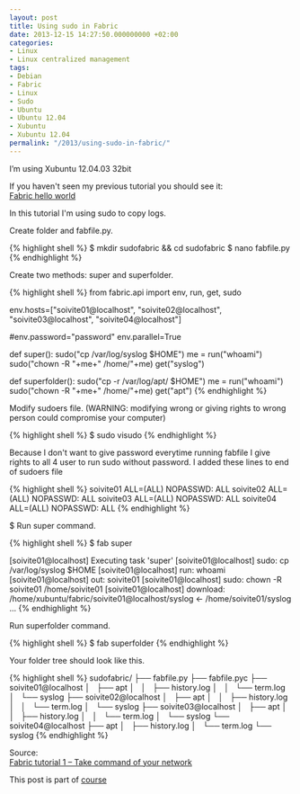 ```yaml
---
layout: post
title: Using sudo in Fabric
date: 2013-12-15 14:27:50.000000000 +02:00
categories:
- Linux
- Linux centralized management
tags:
- Debian
- Fabric
- Linux
- Sudo
- Ubuntu
- Ubuntu 12.04
- Xubuntu
- Xubuntu 12.04
permalink: "/2013/using-sudo-in-fabric/"
---
```

I’m using Xubuntu 12.04.03 32bit

If you haven't seen my previous tutorial you should see it:  
[Fabric hello world](/2013/fabric-hello-world/)

In this tutorial I'm using sudo to copy logs.

Create folder and fabfile.py.

{% highlight shell %}
$ mkdir sudofabric && cd sudofabric
$ nano fabfile.py
{% endhighlight %}

Create two methods: super and superfolder.

{% highlight shell %}
from fabric.api import  env, run, get, sudo

env.hosts=["soivite01@localhost", "soivite02@localhost",
                "soivite03@localhost", "soivite04@localhost"]

#env.password="password"
env.parallel=True

def super():
    sudo("cp /var/log/syslog $HOME")
    me = run("whoami")
    sudo("chown -R "+me+" /home/"+me)
    get("syslog")

def superfolder():
    sudo("cp -r /var/log/apt/ $HOME")
    me = run("whoami")
    sudo("chown -R "+me+" /home/"+me)
    get("apt")
{% endhighlight %}

Modify sudoers file. (WARNING: modifying wrong or giving rights to wrong person could compromise your computer)

{% highlight shell %}
$ sudo visudo
{% endhighlight %}

Because I don't want to give password everytime running fabfile I give rights to all 4 user to run sudo without password. I added these lines to end of sudoers file

{% highlight shell %}
soivite01 ALL=(ALL) NOPASSWD: ALL
soivite02 ALL=(ALL) NOPASSWD: ALL
soivite03 ALL=(ALL) NOPASSWD: ALL
soivite04 ALL=(ALL) NOPASSWD: ALL
{% endhighlight %}

$ Run super command.

{% highlight shell %}
$ fab super

[soivite01@localhost] Executing task 'super'
[soivite01@localhost] sudo: cp /var/log/syslog $HOME
[soivite01@localhost] run: whoami
[soivite01@localhost] out: soivite01
[soivite01@localhost] sudo: chown -R soivite01 /home/soivite01
[soivite01@localhost] download: /home/xubuntu/fabric/soivite01@localhost/syslog <- /home/soivite01/syslog
...
{% endhighlight %}

Run superfolder command.

{% highlight shell %}
$ fab superfolder
{% endhighlight %}

Your folder tree should look like this.

{% highlight shell %}
sudofabric/
├── fabfile.py
├── fabfile.pyc
├── soivite01@localhost
│   ├── apt
│   │   ├── history.log
│   │   └── term.log
│   └── syslog
├── soivite02@localhost
│   ├── apt
│   │   ├── history.log
│   │   └── term.log
│   └── syslog
├── soivite03@localhost
│   ├── apt
│   │   ├── history.log
│   │   └── term.log
│   └── syslog
└── soivite04@localhost
    ├── apt
    │   ├── history.log
    │   └── term.log
    └── syslog
{% endhighlight %}

Source:  
[Fabric tutorial 1 – Take command of your network](http://awaseroot.wordpress.com/2012/04/23/fabric-tutorial-1-take-command-of-your-network/)

This post is part of [course](http://terokarvinen.com/2013/aikataulu-%E2%80%93-linuxin-keskitetty-hallinta-%E2%80%93-ict4tn011-4-syksylla-2013)
